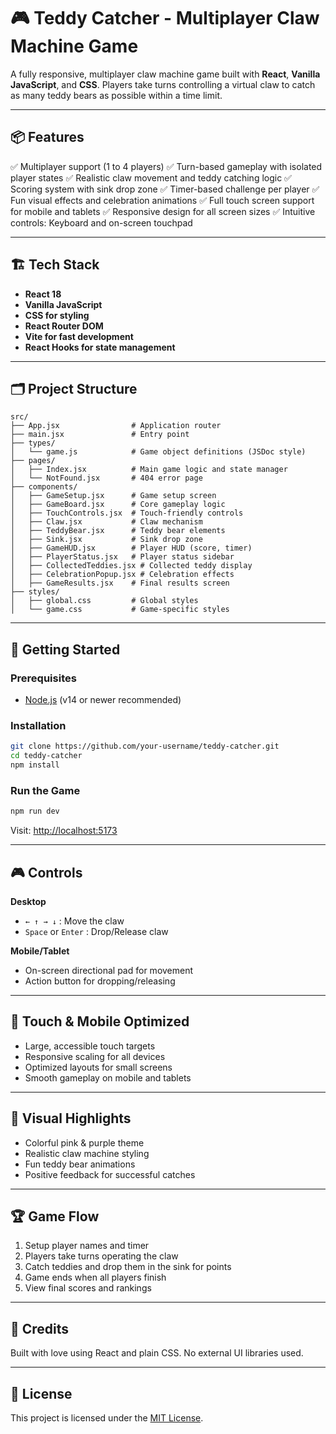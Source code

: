 
# 🎮 Teddy Catcher - Multiplayer Claw Machine Game

A fully responsive, multiplayer claw machine game built with **React**, **Vanilla JavaScript**, and **CSS**. Players take turns controlling a virtual claw to catch as many teddy bears as possible within a time limit.

---

## 📦 Features

✅ Multiplayer support (1 to 4 players)
✅ Turn-based gameplay with isolated player states
✅ Realistic claw movement and teddy catching logic
✅ Scoring system with sink drop zone
✅ Timer-based challenge per player
✅ Fun visual effects and celebration animations
✅ Full touch screen support for mobile and tablets
✅ Responsive design for all screen sizes
✅ Intuitive controls: Keyboard and on-screen touchpad

---

## 🏗️ Tech Stack

* **React 18**
* **Vanilla JavaScript**
* **CSS for styling**
* **React Router DOM**
* **Vite for fast development**
* **React Hooks for state management**

---

## 🗂️ Project Structure

```
src/
├── App.jsx                # Application router
├── main.jsx               # Entry point
├── types/
│   └── game.js            # Game object definitions (JSDoc style)
├── pages/
│   ├── Index.jsx          # Main game logic and state manager
│   └── NotFound.jsx       # 404 error page
├── components/
│   ├── GameSetup.jsx      # Game setup screen
│   ├── GameBoard.jsx      # Core gameplay logic
│   ├── TouchControls.jsx  # Touch-friendly controls
│   ├── Claw.jsx           # Claw mechanism
│   ├── TeddyBear.jsx      # Teddy bear elements
│   ├── Sink.jsx           # Sink drop zone
│   ├── GameHUD.jsx        # Player HUD (score, timer)
│   ├── PlayerStatus.jsx   # Player status sidebar
│   ├── CollectedTeddies.jsx # Collected teddy display
│   ├── CelebrationPopup.jsx # Celebration effects
│   ├── GameResults.jsx    # Final results screen
├── styles/
│   ├── global.css         # Global styles
│   └── game.css           # Game-specific styles
```

---

## 🚀 Getting Started

### Prerequisites

* [Node.js](https://nodejs.org/) (v14 or newer recommended)

### Installation

```bash
git clone https://github.com/your-username/teddy-catcher.git
cd teddy-catcher
npm install
```

### Run the Game

```bash
npm run dev
```

Visit: [http://localhost:5173](http://localhost:5173)

---

## 🎮 Controls

**Desktop**

* `← ↑ → ↓` : Move the claw
* `Space` or `Enter` : Drop/Release claw

**Mobile/Tablet**

* On-screen directional pad for movement
* Action button for dropping/releasing

---

## 📱 Touch & Mobile Optimized

* Large, accessible touch targets
* Responsive scaling for all devices
* Optimized layouts for small screens
* Smooth gameplay on mobile and tablets

---

## 🎨 Visual Highlights

* Colorful pink & purple theme
* Realistic claw machine styling
* Fun teddy bear animations
* Positive feedback for successful catches

---

## 🏆 Game Flow

1. Setup player names and timer
2. Players take turns operating the claw
3. Catch teddies and drop them in the sink for points
4. Game ends when all players finish
5. View final scores and rankings

---

## 🧸 Credits

Built with love using React and plain CSS.
No external UI libraries used.

---

## 📄 License

This project is licensed under the [MIT License](LICENSE).

